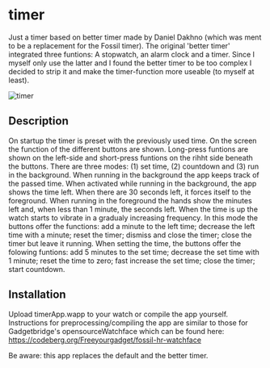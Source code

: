 # timer
 Just a timer based on better timer made by Daniel Dakhno (which was ment to be a replacement for the Fossil timer).
 The original 'better timer' integrated three funtions: A stopwatch, an alarm clock and a timer. Since I myself only use the latter and I found the better timer to be too complex I decided to strip it and make the timer-function more useable (to myself at least).
 
 ![timer](https://github.com/gjkrediet/Fossil_Timer/assets/20277013/851f425b-822c-4371-9b55-60750660df3d)

## Description
On startup the timer is preset with the previously used time. On the screen the function of the different buttons are shown. Long-press funtions are shown on the left-side and short-press funtions on the rihht side beneath the buttons. There are three modes: (1) set time, (2) countdown and (3) run in the background.
When running in the background the app keeps track of the passed time. When activated while running in the background, the app shows the time left. When there are 30 seconds left, it forces itself to the foreground.
When running in the foreground the hands show the minutes left and, when less than 1 minute, the seconds left. When the time is up the watch starts to vibrate in a gradualy increasing frequency. In this mode the buttons offer the functions: add a minute to the left time; decrease the left time with a minute; reset the timer; dismiss and close the timer; close the timer but leave it running.
When setting the time, the buttons offer the folowing funtions: add 5 minutes to the set time; decrease the set time with 1 minute; reset the time to zero; fast increase the set time; close the timer; start countdown.

## Installation
Upload timerApp.wapp to your watch or compile the app yourself. Instructions for preprocessing/compiling the app are similar to those for Gadgetbridge's opensourceWatchface which can be found here: https://codeberg.org/Freeyourgadget/fossil-hr-watchface

Be aware: this app replaces the default and the better timer.
